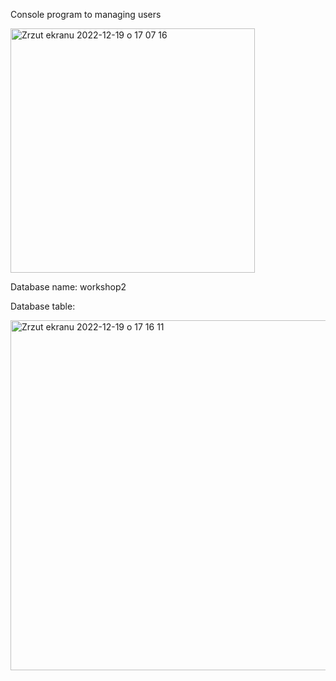 Console program to managing users

<img width="391" alt="Zrzut ekranu 2022-12-19 o 17 07 16" src="https://user-images.githubusercontent.com/99612072/208469095-bf777e94-c33a-4447-9ad5-9a43319d65e6.png">


Database name: workshop2

Database table:

<img width="560" alt="Zrzut ekranu 2022-12-19 o 17 16 11" src="https://user-images.githubusercontent.com/99612072/208470845-395decb7-9071-4485-b7ae-cd11aea5b41d.png">
